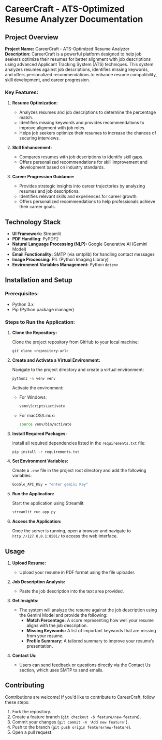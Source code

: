 
# CareerCraft - ATS-Optimized Resume Analyzer Documentation

## Project Overview

**Project Name:** CareerCraft - ATS-Optimized Resume Analyzer  
**Description:** CareerCraft is a powerful platform designed to help job seekers optimize their resumes for better alignment with job descriptions using advanced Applicant Tracking System (ATS) techniques. This system analyzes resumes against job descriptions, identifies missing keywords, and offers personalized recommendations to enhance resume compatibility, skill development, and career progression.

### Key Features:

1. **Resume Optimization:**
   - Analyzes resumes and job descriptions to determine the percentage match.
   - Identifies missing keywords and provides recommendations to improve alignment with job roles.
   - Helps job seekers optimize their resumes to increase the chances of securing interviews.

2. **Skill Enhancement:**
   - Compares resumes with job descriptions to identify skill gaps.
   - Offers personalized recommendations for skill improvement and development based on industry standards.
   
3. **Career Progression Guidance:**
   - Provides strategic insights into career trajectories by analyzing resumes and job descriptions.
   - Identifies relevant skills and experiences for career growth.
   - Offers personalized recommendations to help professionals achieve their career goals.

## Technology Stack

- **UI Framework:** Streamlit
- **PDF Handling:** PyPDF2
- **Natural Language Processing (NLP):** Google Generative AI (Gemini Model)
- **Email Functionality:** SMTP (via smtplib) for handling contact messages
- **Image Processing:** PIL (Python Imaging Library)
- **Environment Variables Management:** Python `dotenv`

## Installation and Setup

### Prerequisites:

- Python 3.x
- Pip (Python package manager)

### Steps to Run the Application:

1. **Clone the Repository:**

   Clone the project repository from GitHub to your local machine:
   ```bash
   git clone <repository-url>
   ```

2. **Create and Activate a Virtual Environment:**

   Navigate to the project directory and create a virtual environment:
   ```bash
   python3 -m venv venv
   ```

   Activate the environment:
   - For Windows:
     ```bash
     venv\Scripts\activate
     ```
   - For macOS/Linux:
     ```bash
     source venv/bin/activate
     ```

3. **Install Required Packages:**

   Install all required dependencies listed in the `requirements.txt` file:
   ```bash
   pip install -r requirements.txt
   ```

4. **Set Environment Variables:**

   Create a `.env` file in the project root directory and add the following variables:
   ```bash
   GooGle_API_KEy = "enter gemini Key"

5. **Run the Application:**

   Start the application using Streamlit:
   ```bash
   streamlit run app.py
   ```

6. **Access the Application:**

   Once the server is running, open a browser and navigate to `http://127.0.0.1:8501/` to access the web interface.

## Usage

1. **Upload Resume:**
   - Upload your resume in PDF format using the file uploader.

2. **Job Description Analysis:**
   - Paste the job description into the text area provided.

3. **Get Insights:**
   - The system will analyze the resume against the job description using the Gemini Model and provide the following:
     - **Match Percentage:** A score representing how well your resume aligns with the job description.
     - **Missing Keywords:** A list of important keywords that are missing from your resume.
     - **Profile Summary:** A tailored summary to improve your resume’s presentation.

4. **Contact Us:**
   - Users can send feedback or questions directly via the Contact Us section, which uses SMTP to send emails.

## Contributing

Contributions are welcome! If you'd like to contribute to CareerCraft, follow these steps:
1. Fork the repository.
2. Create a feature branch (`git checkout -b feature/new-feature`).
3. Commit your changes (`git commit -m 'Add new feature'`).
4. Push to the branch (`git push origin feature/new-feature`).
5. Open a pull request.
